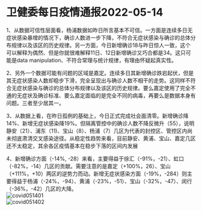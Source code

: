 # 卫健委每日疫情通报2022-05-14

1、从数据可信性层面看，杨浦数据如昨日所言基本不可信。一方面是连续多日无症状感染暴增的情况下，确诊人数进一步下降，不符合无症状感染与确诊的总体分布规律以及该区的历史规律。另一方面，今日新增确诊18与昨日惊人一致，这个可以解释为偶然、但是你就很难解释11日、12日新增确诊又巧合都是34。这只可能是data manipulation、不符合常理与统计规律，有理由怀疑起真实性。

2、另外一个数据可能有问题的区域是嘉定。连续多日其新增确诊跌宕起伏，但是其无症状感染人数却稳步下滑，完全呈现出与确诊人数不相干的走势。这同样不符合无症状感染与确诊的总体分布规律以及该区的历史规律。要么嘉定使用了完全不通的无症状及确诊标准、要么嘉定面临的是完全不同的病毒，再要么是数据本身有问题。三者至少居其一。

3、从数据上看，在昨日孤例的基础上，今日正式完成社会面清零。新增确诊降14%、新增无症状感染降19%。但隔离管控中的确诊人数不降反微升（55），说明静安（21）、浦东（11)、宝山（8）、杨浦（7）几区为代表的封控区、管控区内尚未彻底肃清交叉感染途径。从稳定性趋势来看，目前静安、黄浦、宝山、嘉定几区还不太稳定，其余各区疫情基本在稳步下落的区间内发展

4、新增确诊方面（-14%, -28）来看，主要得益于徐汇（-91%，-21）、虹口（-82%，-14）几区的贡献。需要注意的是嘉定（+100%，26）、宝山（+111%，+10）两区的逆势力而动。新增无症状感染方面（-19%，-284）则主要得益于杨浦（-24%，-94）、黄浦（-23%，-51）、宝山（-32%，-47）、闵行（-36%，-42）几区的大降。  
<img decoding="async" src="https://i0.wp.com/s2.loli.net/2022/05/15/mjE3zGQl7JrqPd4.jpg?w=640&#038;ssl=1" alt="covid051401" data-recalc-dims="1" />  
<img decoding="async" src="https://i0.wp.com/s2.loli.net/2022/05/15/SOmxvl67LtIMK8N.jpg?w=640&#038;ssl=1" alt="covid051402" data-recalc-dims="1" />
